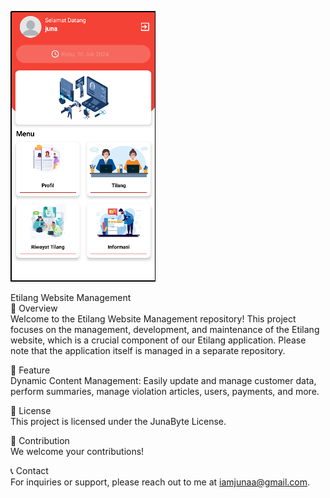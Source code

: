 ![Alt text](screenshoot/etilang.png)

Etilang Website Management  
📖 Overview  
Welcome to the Etilang Website Management repository!  This project focuses on the management, development, and maintenance of the Etilang website, which is a crucial component of our Etilang application.  Please note that the application itself is managed in a separate repository.


 🚀 Feature  
Dynamic Content Management: Easily update and manage customer data, perform summaries, manage violation articles, users, payments, and more.

 📜 License  
This project is licensed under the JunaByte License.


 🤝 Contribution  
We welcome your contributions!  

 📞 Contact  
For inquiries or support, please reach out to me at iamjunaa@gmail.com.
